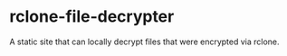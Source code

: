 # rclone-file-decrypter

A static site that can locally decrypt files that were encrypted via rclone.


